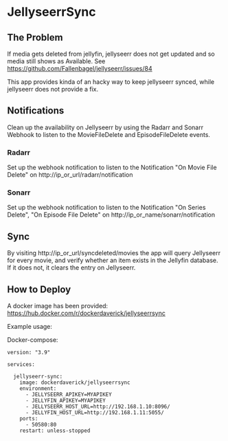 # JellyseerrSync

## The Problem
If media gets deleted from jellyfin, jellyseerr does not get updated and so media still shows as Available. See https://github.com/Fallenbagel/jellyseerr/issues/84

This app provides kinda of an hacky way to keep jellyseerr synced, while jellyseerr does not provide a fix.

## Notifications
Clean up the availability on Jellyseerr by using the Radarr and Sonarr Webhook to listen to the MovieFileDelete and EpisodeFileDelete events.

### Radarr

Set up the webhook notification to listen to the Notification "On Movie File Delete" on http://ip_or_url/radarr/notification

### Sonarr

Set up the webhook notification to listen to the Notification "On Series Delete", "On Episode File Delete" on http://ip_or_name/sonarr/notification

## Sync
By visiting http://ip_or_url/syncdeleted/movies the app will query Jellyseerr for every movie, and verify whether an item exists in the Jellyfin database. If it does not, it clears the entry on Jellyseerr.

## How to Deploy
A docker image has been provided: 
https://hub.docker.com/r/dockerdaverick/jellyseerrsync

Example usage:

Docker-compose:
```
version: "3.9"

services:

  jellyseerr-sync:
    image: dockerdaverick/jellyseerrsync
    environment:
      - JELLYSEERR_APIKEY=MYAPIKEY
      - JELLYFIN_APIKEY=MYAPIKEY
      - JELLYSEERR_HOST_URL=http://192.168.1.10:8096/
      - JELLYFIN_HOST_URL=http://192.168.1.11:5055/
    ports:
      - 50580:80
    restart: unless-stopped
```

